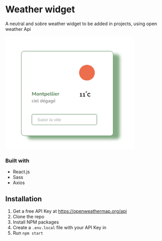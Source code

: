 # Weather widget

A neutral and sobre weather widget to be added in projects, using open weather Api

![screenshot](screenshot/weather-widget-screenshot.png)

### Built with

* React.js
* Sass
* Axios

## Installation

1. Get a free API Key at https://openweathermap.org/api
2. Clone the repo
3. Install NPM packages
4. Create a `.env.local` file with your API Key in
5. Run `npm start`
